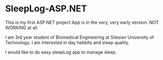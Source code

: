 # SleepLog-ASP.NET

This is my first ASP.NET project
App is in the very, very early version. NOT WORKING at all.

I am 3rd year student of Biomedical Engineering at Silesian University of Technology. I am interested in day habbits and sleep quality.

I would like to do easy sleepLog app to manage sleep.

